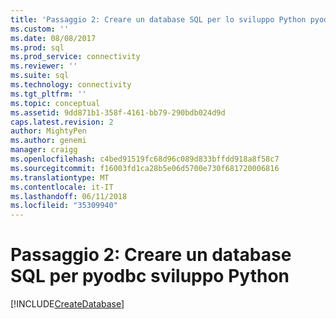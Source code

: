 ```yaml
---
title: 'Passaggio 2: Creare un database SQL per lo sviluppo Python pyodbc | Documenti Microsoft'
ms.custom: ''
ms.date: 08/08/2017
ms.prod: sql
ms.prod_service: connectivity
ms.reviewer: ''
ms.suite: sql
ms.technology: connectivity
ms.tgt_pltfrm: ''
ms.topic: conceptual
ms.assetid: 9dd871b1-358f-4161-bb79-290bdb024d9d
caps.latest.revision: 2
author: MightyPen
ms.author: genemi
manager: craigg
ms.openlocfilehash: c4bed91519fc68d96c089d833bffdd918a8f58c7
ms.sourcegitcommit: f16003fd1ca28b5e06d5700e730f681720006816
ms.translationtype: MT
ms.contentlocale: it-IT
ms.lasthandoff: 06/11/2018
ms.locfileid: "35309940"
---
```

# <a name="step-2-create-a-sql-database-for-pyodbc-python-development"></a>Passaggio 2: Creare un database SQL per pyodbc sviluppo Python

[!INCLUDE[CreateDatabase](../../../includes/createdatabase.md)]
